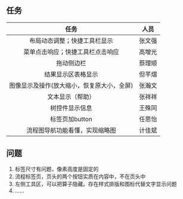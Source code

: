 ## 任务
|                    任务                    |  人员  |
| :----------------------------------------: | :----: |
|        布局动态调整；快捷工具栏显示        | 张文强 |
|      菜单点击响应；快捷工具栏点击响应      | 高增光 |
|                 拖动侧边栏                 | 蔡理顺 |
|             结果显示区表格显示             | 但芊熠 |
| 图像显示及操作(放大缩小，恢复原大小，全屏) | 张瀚文 |
|              文本显示（帮助）              | 张祥祥 |
|               树控件显示信息               | 王殊同 |
|               标签页加button               | 任思怡 |
|       流程图导航功能看懂，实现缩略图       | 计佳斌 |

## 问题
1. 标签尺寸有问题，像素高度是固定的
2. 流程标签页，页头的两个按钮实质在内容中，不在页头中
3. 左侧工具区，可以把算子隐藏。存在样式排版和图标代替文字显示问题
4. ……
